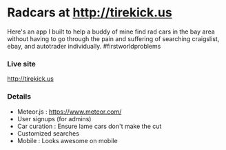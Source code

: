 # Radcars at http://tirekick.us

Here's an app I built to help a buddy of mine find rad cars in the bay area without having to go through the pain and suffering of searching craigslist, ebay, and autotrader individually. #firstworldproblems

### Live site

http://tirekick.us

### Details

* Meteor.js : https://www.meteor.com/
* User signups (for admins)
* Car curation : Ensure lame cars don't make the cut
* Customized searches
* Mobile : Looks awesome on mobile
